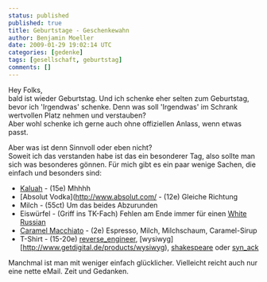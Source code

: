 ```yaml
---
status: published
published: true
title: Geburtstage - Geschenkewahn
author: Benjamin Moeller
date: 2009-01-29 19:02:14 UTC
categories: [gedenke]
tags: [gesellschaft, geburtstag]
comments: []
---
```


Hey Folks,  
bald ist wieder Geburtstag. Und ich schenke eher selten zum Geburtstag, bevor ich 'Irgendwas' schenke. Denn was soll 'Irgendwas' im Schrank wertvollen Platz nehmen und verstauben?  
Aber wohl schenke ich gerne auch ohne offiziellen Anlass, wenn etwas passt.

Aber was ist denn Sinnvoll oder eben nicht?  
Soweit ich das verstanden habe ist das ein besonderer Tag, also sollte man sich was besonderes gönnen. Für mich gibt es ein paar wenige Sachen, die einfach und besonders sind:  
* [Kaluah](http://de.wikipedia.org/wiki/Kaluha) - (15e) Mhhhh
* [Absolut Vodka](http://www.absolut.com/ - (12e) Gleiche Richtung
* Milch - (55ct) Um das beides Abzurunden
* Eiswürfel - (Griff ins TK-Fach) Fehlen am Ende immer für einen [White Russian](http://de.wikipedia.org/wiki/White_Russian)
* [Caramel Macchiato](http://www.campussuite.de/produkte/kaffee.html) - (2e) Espresso, Milch, Milchschaum, Caramel-Sirup
* T-Shirt - (15-20e) [reverse_engineer](http://www.getdigital.de/products/reverse_engineer), [wysiwyg][http://www.getdigital.de/products/wysiwyg), [shakespeare](http://www.getdigital.de/products/shakespeare) oder [syn_ack](http://www.getdigital.de/products/syn_ack)

Manchmal ist man mit weniger einfach glücklicher. Vielleicht reicht auch nur eine nette eMail. Zeit und Gedanken.

